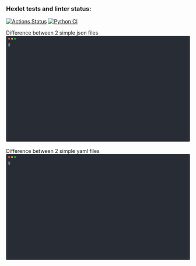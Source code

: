 ### Hexlet tests and linter status:
[![Actions Status](https://github.com/Oxana-Shu/python-project-50/actions/workflows/hexlet-check.yml/badge.svg)](https://github.com/Oxana-Shu/python-project-50/actions)
[![Python CI](https://github.com/Oxana-Shu/python-project-50/actions/workflows/own-check.yml/badge.svg)](https://github.com/Oxana-Shu/python-project-50/actions/workflows/own-check.yml)

Difference between 2 simple json files
<img src="https://github.com/Oxana-Shu/python-project-50/blob/main/images/simple_json.svg">

Difference between 2 simple yaml files
<img src="https://github.com/Oxana-Shu/python-project-50/blob/main/images/simple_yaml.svg">

